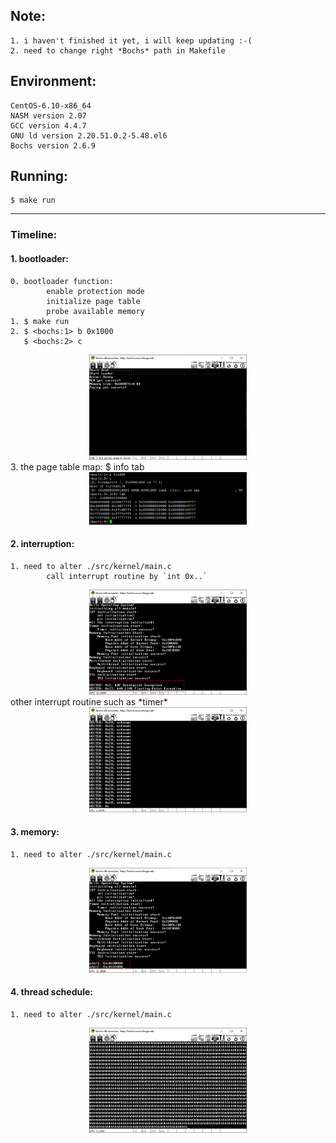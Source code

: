 

## Note:
	1. i haven't finished it yet, i will keep updating :-(
	2. need to change right *Bochs* path in Makefile

## Environment:
	CentOS-6.10-x86_64
	NASM version 2.07
	GCC version 4.4.7
	GNU ld version 2.20.51.0.2-5.48.el6
	Bochs version 2.6.9

## Running:
	$ make run

****
### Timeline:
#### 1. bootloader:
	0. bootloader function:
			enable protection mode
			initialize page table
			probe available memory
	1. $ make run
	2. $ <bochs:1> b 0x1000
	   $ <bochs:2> c  
<div align="center"><img  src="images/bootloader.png" width="50%" height="50%" /></div>  
	3. the page table map:
	   $ <bochs:3> info tab  
<div align="center"><img  src="images/initialize-page-map.png" width="50%" height="50%" /></div>  
	
#### 2. interruption:
	1. need to alter ./src/kernel/main.c
			call interrupt routine by `int 0x..`  
<div align="center"><img  src="images/int-call-interruption.png" width="50%" height="50%" /></div>  
			other interrupt routine such as *timer*  
<div align="center"><img  src="images/timer-interruption.png" width="50%" height="50%" /></div>  

#### 3. memory:
	1. need to alter ./src/kernel/main.c  
<div align="center"><img  src="images/memory.png" width="50%" height="50%" /></div>  

#### 4. thread schedule:
	1. need to alter ./src/kernel/main.c  
<div align="center"><img  src="images/multi-thread-schedule.png" width="50%" height="50%" /></div>  
